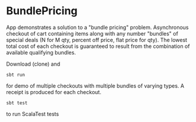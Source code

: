 # BundlePricing

App demonstrates a solution to a "bundle pricing" problem. Asynchronous checkout of cart containing items along with any number "bundles" of special deals (N for M qty, percent off price, flat price for qty). The lowest total cost of each checkout is guaranteed to result from the combination of available qualifying bundles. 

Download (clone) and

    sbt run
    
for demo of multiple checkouts with multiple bundles of varying types. A receipt is produced for each checkout.
    
    sbt test
    
to run ScalaTest tests
